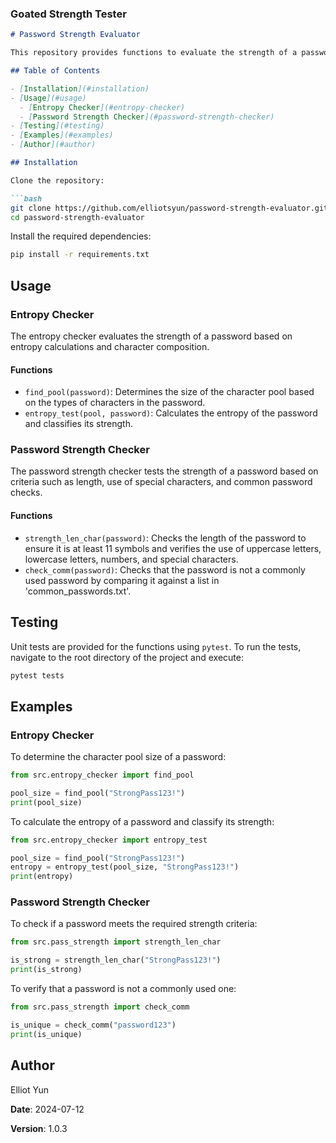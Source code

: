 ### Goated Strength Tester

```markdown
# Password Strength Evaluator

This repository provides functions to evaluate the strength of a password based on entropy calculations and character composition. It also includes functions to check if a password meets specific criteria and if it is a commonly used password.

## Table of Contents

- [Installation](#installation)
- [Usage](#usage)
  - [Entropy Checker](#entropy-checker)
  - [Password Strength Checker](#password-strength-checker)
- [Testing](#testing)
- [Examples](#examples)
- [Author](#author)

## Installation

Clone the repository:

```bash
git clone https://github.com/elliotsyun/password-strength-evaluator.git
cd password-strength-evaluator
```

Install the required dependencies:

```bash
pip install -r requirements.txt
```

## Usage

### Entropy Checker

The entropy checker evaluates the strength of a password based on entropy calculations and character composition.

#### Functions

- `find_pool(password)`: Determines the size of the character pool based on the types of characters in the password.
- `entropy_test(pool, password)`: Calculates the entropy of the password and classifies its strength.

### Password Strength Checker

The password strength checker tests the strength of a password based on criteria such as length, use of special characters, and common password checks.

#### Functions

- `strength_len_char(password)`: Checks the length of the password to ensure it is at least 11 symbols and verifies the use of uppercase letters, lowercase letters, numbers, and special characters.
- `check_comm(password)`: Checks that the password is not a commonly used password by comparing it against a list in 'common_passwords.txt'.

## Testing

Unit tests are provided for the functions using `pytest`. To run the tests, navigate to the root directory of the project and execute:

```bash
pytest tests
```

## Examples

### Entropy Checker

To determine the character pool size of a password:

```python
from src.entropy_checker import find_pool

pool_size = find_pool("StrongPass123!")
print(pool_size)
```

To calculate the entropy of a password and classify its strength:

```python
from src.entropy_checker import entropy_test

pool_size = find_pool("StrongPass123!")
entropy = entropy_test(pool_size, "StrongPass123!")
print(entropy)
```

### Password Strength Checker

To check if a password meets the required strength criteria:

```python
from src.pass_strength import strength_len_char

is_strong = strength_len_char("StrongPass123!")
print(is_strong)
```

To verify that a password is not a commonly used one:

```python
from src.pass_strength import check_comm

is_unique = check_comm("password123")
print(is_unique)
```

## Author

Elliot Yun

**Date**: 2024-07-12

**Version**: 1.0.3
